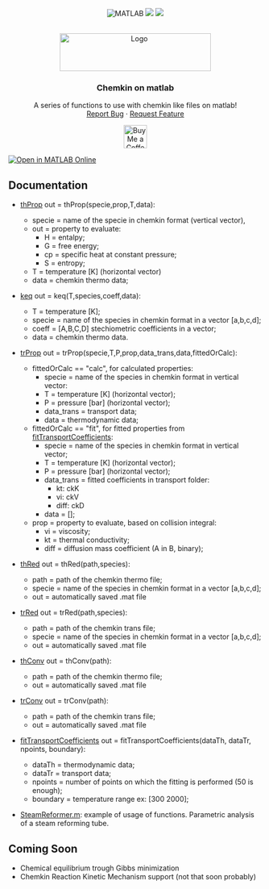 <a name="readme-top"></a>

<div align="center">

![MATLAB](https://img.shields.io/badge/MATLAB-e86e05?style=for-the-badge&logo=Octave&logoColor=white)
![](https://img.shields.io/github/last-commit/sommaa/Chemkin_on_matlab?&style=for-the-badge&color=CFFC49&logoColor=171718&labelColor=171718)
[![](https://img.shields.io/github/repo-size/sommaa/Chemkin_on_matlab?color=%23DDB6F2&label=SIZE&logo=codesandbox&style=for-the-badge&logoColor=D9E0EE&labelColor=171718)](https://github.com/sommaa/Chemkin_on_matlab)

</div>

<!-- PROJECT LOGO -->
<br />
<div align="center">
  <a href="https://github.com/sommaa/Chemkin_on_matlab">
    <img src="https://user-images.githubusercontent.com/120776791/222243117-399a90cb-31e4-45be-afb8-ce26e24b7cd5.png" alt="Logo" width="300" height="75">
    
  </a>

  <h3 align="center">Chemkin on matlab</h3>

  <p align="center">
    A series of functions to use with chemkin like files on matlab!
    <br />
    <a href="https://github.com/sommaa/Chemkin_on_matlab/issues">Report Bug</a>
    ·
    <a href="https://github.com/sommaa/Chemkin_on_matlab/issues">Request Feature</a>
  </p>
</div>

<div align="center">

<a href='https://ko-fi.com/sommaa' target='_blank'><img height='35' style='border:0px;height:46px;' src='https://az743702.vo.msecnd.net/cdn/kofi3.png?v=0' border='0' alt='Buy Me a Coffee at ko-fi.com' />

</div>

[![Open in MATLAB Online](https://www.mathworks.com/images/responsive/global/open-in-matlab-online.svg)](https://matlab.mathworks.com/open/github/v1?repo=sommaa/CKM)

## Documentation

- [thProp](/@CKM/thProp.m) out = thProp(specie,prop,T,data):
  - specie = name of the specie in chemkin format (vertical vector),
  - out = property to evaluate:
    - H = entalpy;
    - G = free energy;
    - cp = specific heat at constant pressure;
    - S = entropy;
  - T = temperature [K] (horizontal vector)
  - data = chemkin thermo data;

- [keq](/@CKM/keq.m) out = keq(T,species,coeff,data):
  - T = temperature [K];
  - specie = name of the species in chemkin format in a vector [a,b,c,d];
  - coeff = [A,B,C,D] stechiometric coefficients in a vector;
  - data = chemkin thermo data.

- [trProp](/@CKM/trProp.m) out = trProp(specie,T,P,prop,data_trans,data,fittedOrCalc):
  - fittedOrCalc == "calc", for calculated properties:
      - specie = name of the species in chemkin format in vertical vector:          
      - T = temperature [K] (horizontal vector);
      - P = pressure [bar] (horizontal vector);
      - data_trans = transport data;
      - data = thermodynamic data;
  - fittedOrCalc == "fit", for fitted properties from [fitTransportCoefficients](/@CKM/fitTransportCoefficients.m):
      - specie = name of the species in chemkin format in vertical vector;
      - T = temperature [K] (horizontal vector);
      - P = pressure [bar] (horizontal vector);
      - data_trans = fitted coefficients in transport folder:
          - kt: ckK
          - vi: ckV
          - diff: ckD
      - data = [];
  - prop = property to evaluate, based on collision integral:
      - vi = viscosity;
      - kt = thermal conductivity;
      - diff = diffusion mass coefficient (A in B, binary);

- [thRed](/@CKM/thRed.m) out = thRed(path,species):
  - path = path of the chemkin thermo file;
  - specie = name of the species in chemkin format in a vector [a,b,c,d];
  - out = automatically saved .mat file
  
- [trRed](/@CKM/trRed.m) out = trRed(path,species):
  - path = path of the chemkin trans file;
  - specie = name of the species in chemkin format in a vector [a,b,c,d];
  - out = automatically saved .mat file

- [thConv](/@CKM/thConv.m) out = thConv(path):
  - path = path of the chemkin thermo file;
  - out = automatically saved .mat file
  
- [trConv](/@CKM/trConv.m) out = trConv(path):
  - path = path of the chemkin trans file;
  - out = automatically saved .mat file

- [fitTransportCoefficients](/@CKM/fitTransportCoefficients.m) out = fitTransportCoefficients(dataTh, dataTr, npoints, boundary):
  - dataTh = thermodynamic data;
  - dataTr = transport data;
  - npoints = number of points on which the fitting is performed (50 is enough);
  - boundary = temperature range ex: [300 2000];

- [SteamReformer.m](/example/SteamReformer.m): example of usage of functions. Parametric analysis of a steam reforming tube.

## Coming Soon
- Chemical equilibrium trough Gibbs minimization
- Chemkin Reaction Kinetic Mechanism support (not that soon probably)
